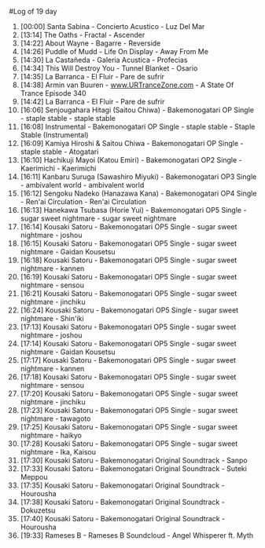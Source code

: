 #Log of 19 day

1. [00:00] Santa Sabina - Concierto Acustico - Luz Del Mar
1. [13:14] The Oaths - Fractal - Ascender
1. [14:22] About Wayne - Bagarre - Reverside
1. [14:26] Puddle of Mudd - Life On Display - Away From Me
1. [14:30] La Castañeda - Galeria Acustica - Profecias
1. [14:34] This Will Destroy You - Tunnel Blanket - Osario
1. [14:35] La Barranca - El Fluir - Pare de sufrir
1. [14:38] Armin van Buuren - www.URTranceZone.com - A State Of Trance Episode 340
1. [14:42] La Barranca - El Fluir - Pare de sufrir
1. [16:06] Senjougahara Hitagi (Saitou Chiwa) - Bakemonogatari OP Single - staple stable - staple stable
1. [16:08] Instrumental - Bakemonogatari OP Single - staple stable - Staple Stable (Instrumental)
1. [16:09] Kamiya Hiroshi & Saitou Chiwa - Bakemonogatari OP Single - staple stable - Atogatari
1. [16:10] Hachikuji Mayoi (Katou Emiri) - Bakemonogatari OP2 Single - Kaerimichi - Kaerimichi
1. [16:11] Kanbaru Suruga (Sawashiro Miyuki) - Bakemonogatari OP3 Single - ambivalent world - ambivalent world
1. [16:12] Sengoku Nadeko (Hanazawa Kana) - Bakemonogatari OP4 Single - Ren'ai Circulation - Ren'ai Circulation
1. [16:13] Hanekawa Tsubasa (Horie Yui) - Bakemonogatari OP5 Single - sugar sweet nightmare - sugar sweet nightmare
1. [16:14] Kousaki Satoru - Bakemonogatari OP5 Single - sugar sweet nightmare - joshou
1. [16:15] Kousaki Satoru - Bakemonogatari OP5 Single - sugar sweet nightmare - Gaidan Kousetsu
1. [16:18] Kousaki Satoru - Bakemonogatari OP5 Single - sugar sweet nightmare - kannen
1. [16:19] Kousaki Satoru - Bakemonogatari OP5 Single - sugar sweet nightmare - sensou
1. [16:21] Kousaki Satoru - Bakemonogatari OP5 Single - sugar sweet nightmare - jinchiku
1. [16:24] Kousaki Satoru - Bakemonogatari OP5 Single - sugar sweet nightmare - Shin'iki
1. [17:13] Kousaki Satoru - Bakemonogatari OP5 Single - sugar sweet nightmare - joshou
1. [17:14] Kousaki Satoru - Bakemonogatari OP5 Single - sugar sweet nightmare - Gaidan Kousetsu
1. [17:17] Kousaki Satoru - Bakemonogatari OP5 Single - sugar sweet nightmare - kannen
1. [17:18] Kousaki Satoru - Bakemonogatari OP5 Single - sugar sweet nightmare - sensou
1. [17:20] Kousaki Satoru - Bakemonogatari OP5 Single - sugar sweet nightmare - jinchiku
1. [17:23] Kousaki Satoru - Bakemonogatari OP5 Single - sugar sweet nightmare - tawagoto
1. [17:25] Kousaki Satoru - Bakemonogatari OP5 Single - sugar sweet nightmare - haikyo
1. [17:28] Kousaki Satoru - Bakemonogatari OP5 Single - sugar sweet nightmare - Ika, Kaisou
1. [17:30] Kousaki Satoru - Bakemonogatari Original Soundtrack - Sanpo
1. [17:33] Kousaki Satoru - Bakemonogatari Original Soundtrack - Suteki Meppou
1. [17:35] Kousaki Satoru - Bakemonogatari Original Soundtrack - Hourousha
1. [17:38] Kousaki Satoru - Bakemonogatari Original Soundtrack - Dokuzetsu
1. [17:40] Kousaki Satoru - Bakemonogatari Original Soundtrack - Hourousha
1. [19:33] Rameses B - Rameses B Soundcloud - Angel Whisperer ft. Myth
